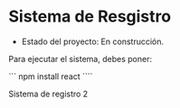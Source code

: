 <h1> Sistema de Resgistro</h1>

- Estado del proyecto: En construcción.
  
Para ejecutar el sistema, debes poner:

``` npm install react ````

Sistema de registro 2
